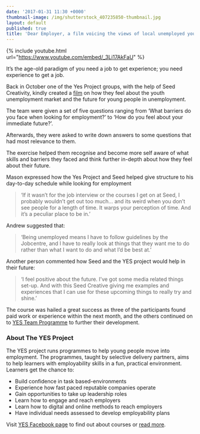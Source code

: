 ```yaml
---
date: '2017-01-31 11:30 +0000'
thumbnail-image: /img/shutterstock_407235850-thumbnail.jpg
layout: default
published: true
title: 'Dear Employer, a film voicing the views of local unemployed young people'
---
```


{% include youtube.html url="https://www.youtube.com/embed/_3Li17AkFaU" %}

It’s the age-old paradigm of you need a job to get experience; you need experience to get a job.

Back in October one of the Yes Project groups, with the help of Seed Creativity, kindly created a [film](https://youtu.be/_3Li17AkFaU) on how they feel about the youth unemployment market and the future for young people in unemployment.

The team were given a set of five questions ranging from ‘What barriers do you face when looking for employment?’ to ‘How do you feel about your immediate future?’.

Afterwards, they were asked to write down answers to some questions that had most relevance to them.

The exercise helped them recognise and become more self aware of what skills and barriers they faced and think further in-depth about how they feel about their future.

Mason expressed how the Yes Project and Seed helped give structure to his day-to-day schedule while looking for employment

> ‘If it wasn’t for the job interview or the courses I get on at Seed, I probably wouldn’t get out too much… and its weird when you don’t see people for a length of time. It warps your perception of time. And it’s a peculiar place to be in.’

Andrew suggested that:

> ‘Being unemployed means I have to follow guidelines by the Jobcentre, and I have to really look at things that they want me to do rather than what I want to do and what I’d be best at.’

Another person commented how Seed and the YES project would help in their future:

> ‘I feel positive about the future. I’ve got some media related things set-up. And with this Seed Creative giving me examples and experiences that I can use for these upcoming things to really try and shine.’

The course was hailed a great success as three of the participants found paid work or experience within the next month, and the others continued on to [YES Team Programme](https://www.yesproject.org/what-you-can-do/get-motivated-to-succeed/) to further their development.

### About The YES Project

The YES project runs programmes to help young people move into employment. The programmes, taught by selective delivery partners, aims to help learners with employability skills in a fun, practical environment. Learners get the chance to:

- Build confidence in task based-environments
- Experience how fast paced reputable companies operate
- Gain opportunities to take up leadership roles
- Learn how to engage and reach employers
- Learn how to digital and online methods to reach employers
- Have individual needs assessed to develop employability plans

Visit [YES Facebook page](https://www.facebook.com/yourprojectyes) to find out about courses or [read more](https://www.yesproject.org/course-dates/).
